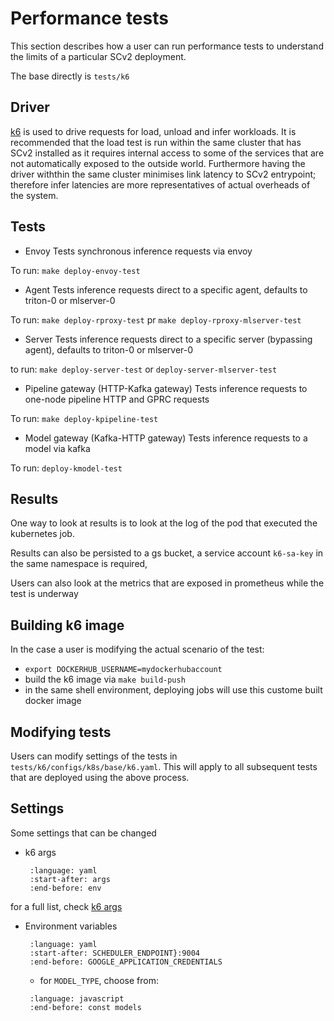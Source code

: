 # Performance tests
This section describes how a user can run performance tests to understand the limits of a particular SCv2 deployment.

The base directly is `tests/k6`

## Driver
[k6](https://k6.io/) is used to drive requests for load, unload and infer workloads. It is recommended that the load test is run within the same cluster that has SCv2 installed as it requires internal access to some of the services that are not automatically exposed to the outside world. Furthermore having the driver withthin the same cluster minimises link latency to SCv2 entrypoint; therefore infer latencies are more representatives of actual overheads of the system.

## Tests

* Envoy
Tests synchronous inference requests via envoy

To run: `make deploy-envoy-test`

* Agent
Tests inference requests direct to a specific agent, defaults to triton-0 or mlserver-0

To run: `make deploy-rproxy-test` pr `make deploy-rproxy-mlserver-test`

* Server
Tests inference requests direct to a specific server (bypassing agent), defaults to triton-0 or mlserver-0

to run: `make deploy-server-test` or `deploy-server-mlserver-test`

* Pipeline gateway (HTTP-Kafka gateway)
Tests inference requests to one-node pipeline HTTP and GPRC requests

To run: `make deploy-kpipeline-test`

* Model gateway (Kafka-HTTP gateway)
Tests inference requests to a model via kafka

To run: `deploy-kmodel-test`

## Results

One way to look at results is to look at the log of the pod that executed the kubernetes job.

Results can also be persisted to a gs bucket, a service account `k6-sa-key` in the same namespace is required,

Users can also look at the metrics that are exposed in prometheus while the test is underway

## Building k6 image

In the case a user is modifying the actual scenario of the test:

* `export DOCKERHUB_USERNAME=mydockerhubaccount`
* build the k6 image via `make build-push`
* in the same shell environment, deploying jobs will use this custome built docker image

## Modifying tests

Users can modify settings of the tests in `tests/k6/configs/k8s/base/k6.yaml`. This will apply to all subsequent tests that are deployed using the above process.

## Settings

Some settings that can be changed

* k6 args
  ```{literalinclude} ../../../../tests/k6/configs/k8s/base/k6.yaml
   :language: yaml
   :start-after: args
   :end-before: env
   ```
for a full list, check [k6 args](https://k6.io/docs/using-k6/options/)
* Environment variables
  ```{literalinclude} ../../../../tests/k6/configs/k8s/base/k6.yaml
   :language: yaml
   :start-after: SCHEDULER_ENDPOINT}:9004
   :end-before: GOOGLE_APPLICATION_CREDENTIALS 
   ```
    * for `MODEL_TYPE`, choose from: 
  ```{literalinclude} ../../../../tests/k6/components/model.js
   :language: javascript
   :end-before: const models
   ```
